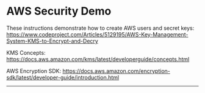 # AWS Security Demo

These instructions demonstrate how to create AWS users and secret keys: https://www.codeproject.com/Articles/5129195/AWS-Key-Management-System-KMS-to-Encrypt-and-Decry

KMS Concepts: https://docs.aws.amazon.com/kms/latest/developerguide/concepts.html

AWS Encryption SDK: https://docs.aws.amazon.com/encryption-sdk/latest/developer-guide/introduction.html

---
